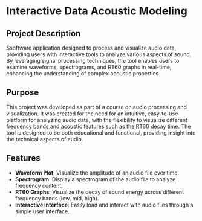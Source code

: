 
# Interactive Data Acoustic Modeling
## Project Description
Ssoftware application designed to process and visualize audio data, providing users with interactive tools to analyze various aspects of sound. By leveraging signal processing techniques, the tool enables users to examine waveforms, spectrograms, and RT60 graphs in real-time, enhancing the understanding of complex acoustic properties. 

## Purpose

This project was developed as part of a course on audio processing and visualization. It was created for the need for an intuitive, easy-to-use platform for analyzing audio data, with the flexibility to visualize different frequency bands and acoustic features such as the RT60 decay time. The tool is designed to be both educational and functional, providing insight into the technical aspects of audio.

## Features
- **Waveform Plot**: Visualize the amplitude of an audio file over time.
- **Spectrogram**: Display a spectrogram of the audio file to analyze frequency content.
- **RT60 Graphs**: Visualize the decay of sound energy across different frequency bands (low, mid, high).
- **Interactive Interface**: Easily load and interact with audio files through a simple user interface.

